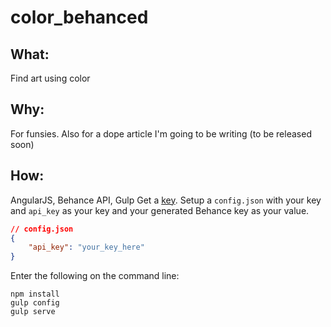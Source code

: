 # color_behanced
## What: 
Find art using color
## Why: 
For funsies. Also for a dope article I'm going to be writing (to be released soon)
## How: 
AngularJS, Behance API, Gulp
Get a [key](https://www.behance.net/dev/register).
Setup a `config.json` with your key and `api_key` as your key and your generated Behance key as your value.
```json
// config.json
{
    "api_key": "your_key_here"
}
```
Enter the following on the command line:
```
npm install
gulp config
gulp serve
```
